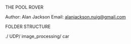 THE POOL ROVER

Author: Alan Jackson
Email: alanjackson.nuig@gmail.com

FOLDER STRUCTURE

./
    UDP/
    image_processing/
    car